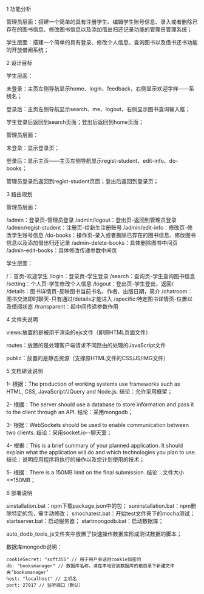 1 功能分析

管理员层面：搭建一个简单的具有注册学生、编辑学生账号信息、录入或者删除已存在的图书信息、修改图书信息以及添加借出归还记录功能的管理员管理系统；

学生层面：搭建一个简单的具有登录、修改个人信息、查询图书以及借书还书功能的开放借阅系统；

2 设计目标

学生层面：

未登录：主页左侧导航显示home、login、feedback，右侧显示欢迎字样——系统名；

登录后：主页左侧导航显示search、me、logout，右侧显示图书查询输入框；

学生登录后返回到search页面；登出后返回到home页面；

管理员层面：

未登录：显示登录页；

登录后：显示主页——主页左侧导航显示regist-student、edit-info、do-books；

管理员登录后返回到regist-student页面；登出后返回到登录页；

3 路由规划

管理员层面：

/admin：登录页-管理员登录
/admin/logout：登出页-返回到管理员登录
/admin/regist-student：注册页-给新生注册账号
/admin/edit-info：修改页-修改学生账号信息
/do-books：操作页-录入或者删除已存在的图书信息、修改图书信息以及添加借出归还记录
	/admin-delete-books：具体删除图书中间页
	/admin-edit-books：具体修改传递参数中间页


学生层面：

/：首页-欢迎学生
/login：登录页-学生登录
/search：查询页-学生查询图书信息
/setting：个人页-学生修改个人信息
/logout：登出页-学生登出，返回/
/details：图书详情页-反映图书当前书名、作者、出版日期，简介
/chatroom：图书交流即时聊天-只有通过/details才能进入
/specific:特定图书详情页-位置以及借阅状态
	/transparent：起中间传递参数作用


4 文件夹说明

views:放置的是被用于渲染的ejs文件（即原HTML页面文件）

routes：放置的是处理客户端请求不同路由的处理的JavaScript文件

public：放置的是静态资源（支撑原HTML文件的CSS/JS/IMG文件）


5 文档研读说明

1-
根据：The production of working systems use frameworks such as HTML, CSS, JavaScript/JQuery and Node.js.
结论：允许采用框架；

2-
根据：The server should use a database to store information and pass it to the client through an API.
结论：采用mongodb；

3-
根据：WebSockets should be used to enable communication between two clients.
结论：采用socket.io--聊天室；

4-
根据：This is a brief summary of your planned application. It should explain what the application will do and which technologies you plan to use.
结论：说明应用程序将执行的操作以及您计划使用的技术；

5-
根据：There is a 150MB limit on the final submission. 
结论：文件大小<=150MB；


6 部署说明

sinstallation.bat：npm下载package.json中的包；
suninstallation.bat：npm删除特定的包，需手动修改；
smochatest.bat：开始test文件夹下的mocha测试；
startserver.bat：启动服务器；
startmongodb.bat：启动数据库；

auto_dodb_tools_js文件夹中放置了快速操作数据库形成测试数据的脚本；

数据库mongodb说明：

	cookieSecret: "soft355" // 用于用户会话时cookie加密的
	db: "booksmanager" // 数据库名称，请在本地安装数据库的根目录下新建文件夹‘booksmanager’
	host: "localhost" // 主机名
	port: 27017 // 监听端口（默认）